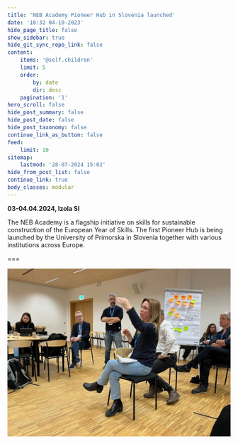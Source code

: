 ```yaml
---
title: 'NEB Academy Pioneer Hub in Slovenia launched'
date: '10:32 04-10-2023'
hide_page_title: false
show_sidebar: true
hide_git_sync_repo_link: false
content:
    items: '@self.children'
    limit: 5
    order:
        by: date
        dir: desc
    pagination: '1'
hero_scroll: false
hide_post_summary: false
hide_post_date: false
hide_post_taxonomy: false
continue_link_as_button: false
feed:
    limit: 10
sitemap:
    lastmod: '28-07-2024 15:02'
hide_from_post_list: false
continue_link: true
body_classes: modular
---
```


**03-04.04.2024, Izola SI**

The NEB Academy is a flagship initiative on skills for sustainable construction of the European Year of Skills. The first Pioneer Hub is being launched by the University of Primorska in Slovenia together with various institutions across Europe.

===

![kickoff](kickoff.webp "kickoff")